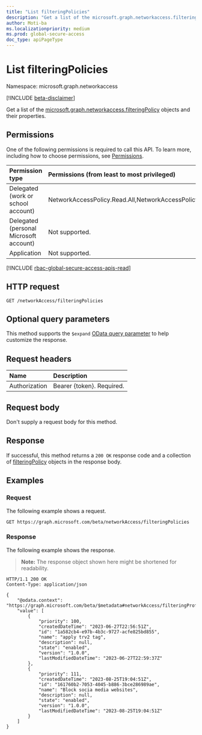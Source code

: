 ```yaml
---
title: "List filteringPolicies"
description: "Get a list of the microsoft.graph.networkaccess.filteringPolicy objects and their properties."
author: Moti-ba
ms.localizationpriority: medium
ms.prod: global-secure-access
doc_type: apiPageType
---
```


# List filteringPolicies
Namespace: microsoft.graph.networkaccess

[!INCLUDE [beta-disclaimer](../../includes/beta-disclaimer.md)]

Get a list of the [microsoft.graph.networkaccess.filteringPolicy](../resources/networkaccess-filteringpolicy.md) objects and their properties.

## Permissions
One of the following permissions is required to call this API. To learn more, including how to choose permissions, see [Permissions](/graph/permissions-reference).

|Permission type|Permissions (from least to most privileged)|
|:---|:---|
|Delegated (work or school account)|NetworkAccessPolicy.Read.All,NetworkAccessPolicy.ReadWrite.All|
|Delegated (personal Microsoft account)|Not supported.|
|Application|Not supported.|

[!INCLUDE [rbac-global-secure-access-apis-read](../includes/rbac-for-apis/rbac-global-secure-access-apis-read.md)]

## HTTP request

<!-- {
  "blockType": "ignored"
}
-->
``` http
GET /networkAccess/filteringPolicies
```

## Optional query parameters
This method supports the `$expand` [OData query parameter](/graph/query-parameters) to help customize the response.

## Request headers
|Name|Description|
|:---|:---|
|Authorization|Bearer {token}. Required.|

## Request body
Don't supply a request body for this method.

## Response

If successful, this method returns a `200 OK` response code and a collection of [filteringPolicy](../resources/networkaccess-filteringpolicy.md) objects in the response body.

## Examples

### Request
The following example shows a request.
<!-- {
  "blockType": "request",
  "name": "list_filteringpolicy"
}
-->
``` http
GET https://graph.microsoft.com/beta/networkAccess/filteringPolicies
```


### Response
The following example shows the response.
>**Note:** The response object shown here might be shortened for readability.
<!-- {
  "blockType": "response",
  "truncated": true,
  "@odata.type": "Collection(microsoft.graph.networkaccess.filteringPolicy)"
}
-->
``` http
HTTP/1.1 200 OK
Content-Type: application/json

{
    "@odata.context": "https://graph.microsoft.com/beta/$metadata#networkAccess/filteringProfiles",
    "value": [
        {
            "priority": 100,
            "createdDateTime": "2023-06-27T22:56:51Z",
            "id": "1a582cb4-e97b-4b3c-9727-acfe825bd855",
            "name": "apply trv2 tag",
            "description": null,
            "state": "enabled",
            "version": "1.0.0",
            "lastModifiedDateTime": "2023-06-27T22:59:37Z"
        },        
        {
            "priority": 111,
            "createdDateTime": "2023-08-25T19:04:51Z",
            "id": "161760b2-7053-4045-b886-3bce286989ae",
            "name": "Block socia media websites",
            "description": null,
            "state": "enabled",
            "version": "1.0.0",
            "lastModifiedDateTime": "2023-08-25T19:04:51Z"
        }
    ]
}
```

